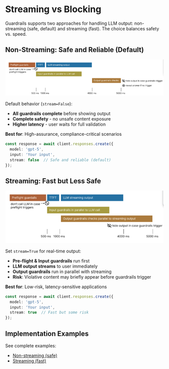 # Streaming vs Blocking

Guardrails supports two approaches for handling LLM output: non-streaming (safe, default) and streaming (fast). The choice balances safety vs. speed.

## Non-Streaming: Safe and Reliable (Default)

![Safe Pipeline](assets/images/slow_pipeline.png)

Default behavior (`stream=False`):

- **All guardrails complete** before showing output
- **Complete safety** - no unsafe content exposure
- **Higher latency** - user waits for full validation

**Best for**: High-assurance, compliance-critical scenarios

```typescript
const response = await client.responses.create({
  model: 'gpt-5',
  input: 'Your input',
  stream: false  // Safe and reliable (default)
});
```

## Streaming: Fast but Less Safe

![Fast Pipeline](assets/images/fast_pipeline.png)

Set `stream=True` for real-time output:

- **Pre-flight & Input guardrails** run first
- **LLM output streams** to user immediately
- **Output guardrails** run in parallel with streaming
- **Risk**: Violative content may briefly appear before guardrails trigger

**Best for**: Low-risk, latency-sensitive applications

```typescript
const response = await client.responses.create({
  model: 'gpt-5',
  input: 'Your input',
  stream: true  // Fast but some risk
});
```

## Implementation Examples

See complete examples:

- [Non-streaming (safe)](https://github.com/OpenAI-Early-Access/guardrails-js/tree/main/examples)
- [Streaming (fast)](https://github.com/OpenAI-Early-Access/guardrails-js/tree/main/examples)